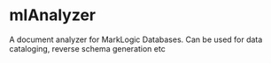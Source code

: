 # mlAnalyzer
A document analyzer for MarkLogic Databases. Can be used for data cataloging, reverse schema generation etc
